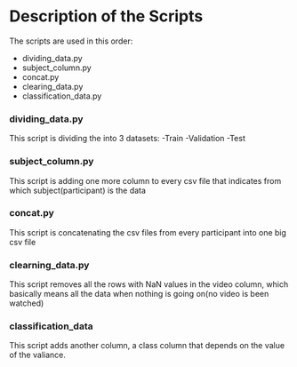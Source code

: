 # Description of the Scripts

The scripts are used in this order:

- dividing_data.py
- subject_column.py
- concat.py
- clearing_data.py
- classification_data.py

### dividing_data.py
This script is dividing the  into 3  datasets: 
-Train
-Validation
-Test

### subject_column.py
This script is adding one more column to every csv file that indicates from which subject(participant) is the data

### concat.py
This script is concatenating the csv files from every participant into one big csv file

### clearning_data.py
This script removes all the rows with NaN values in the video column, which basically means all the data when nothing is going on(no video is been watched)

### classification_data
This script adds another column, a class column that depends on the value of the valiance.

